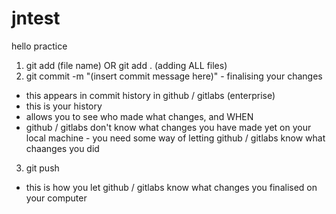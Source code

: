 # jntest

hello practice

1. git add (file name) OR git add . (adding ALL files)
2. git commit -m "(insert commit message here)" - finalising your changes

- this appears in commit history in github / gitlabs (enterprise)
- this is your history
- allows you to see who made what changes, and WHEN
- github / gitlabs don't know what changes you have made yet on your local machine - you need some way of letting github / gitlabs know what chaanges you did

3. git push

- this is how you let github / gitlabs know what changes you finalised on your computer

